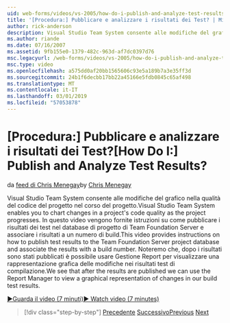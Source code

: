 ```yaml
---
uid: web-forms/videos/vs-2005/how-do-i-publish-and-analyze-test-results
title: '[Procedura:] Pubblicare e analizzare i risultati dei Test? | Microsoft Docs'
author: rick-anderson
description: Visual Studio Team System consente alle modifiche del grafico nella qualità del codice del progetto nel corso del progetto. In questo video vengono fornite istruzioni su come publ....
ms.author: riande
ms.date: 07/16/2007
ms.assetid: 9fb155e0-1379-482c-963d-af7dc0397d76
msc.legacyurl: /web-forms/videos/vs-2005/how-do-i-publish-and-analyze-test-results
msc.type: video
ms.openlocfilehash: a575dd0af20bb1565606c93e5a189b7a3e35ff3d
ms.sourcegitcommit: 24b1f6decbb17bb22a45166e5fdb0845c65af498
ms.translationtype: MT
ms.contentlocale: it-IT
ms.lasthandoff: 03/01/2019
ms.locfileid: "57053878"
---
```

<a name="how-do-i-publish-and-analyze-test-results"></a><span data-ttu-id="2d3b2-105">[Procedura:] Pubblicare e analizzare i risultati dei Test?</span><span class="sxs-lookup"><span data-stu-id="2d3b2-105">[How Do I:] Publish and Analyze Test Results?</span></span>
====================
<span data-ttu-id="2d3b2-106">da [feed di Chris Menegay](https://twitter.com/CMenegay)</span><span class="sxs-lookup"><span data-stu-id="2d3b2-106">by [Chris Menegay](https://twitter.com/CMenegay)</span></span>

<span data-ttu-id="2d3b2-107">Visual Studio Team System consente alle modifiche del grafico nella qualità del codice del progetto nel corso del progetto.</span><span class="sxs-lookup"><span data-stu-id="2d3b2-107">Visual Studio Team System enables you to chart changes in a project's code quality as the project progresses.</span></span> <span data-ttu-id="2d3b2-108">In questo video vengono fornite istruzioni su come pubblicare i risultati dei test nel database di progetto di Team Foundation Server e associare i risultati a un numero di build.</span><span class="sxs-lookup"><span data-stu-id="2d3b2-108">This video provides instructions on how to publish test results to the Team Foundation Server project database and associate the results with a build number.</span></span> <span data-ttu-id="2d3b2-109">Noteremo che, dopo i risultati sono stati pubblicati è possibile usare Gestione Report per visualizzare una rappresentazione grafica delle modifiche nei risultati test di compilazione.</span><span class="sxs-lookup"><span data-stu-id="2d3b2-109">We see that after the results are published we can use the Report Manager to view a graphical representation of changes in our build test results.</span></span>

[<span data-ttu-id="2d3b2-110">&#9654;Guarda il video (7 minuti)</span><span class="sxs-lookup"><span data-stu-id="2d3b2-110">&#9654; Watch video (7 minutes)</span></span>](https://channel9.msdn.com/Blogs/ASP-NET-Site-Videos/how-do-i-publish-and-analyze-test-results)

> [!div class="step-by-step"]
> <span data-ttu-id="2d3b2-111">[Precedente](how-do-i-use-generic-tests.md)
> [Successivo](how-do-i-discover-application-changes-prior-to-deployment.md)</span><span class="sxs-lookup"><span data-stu-id="2d3b2-111">[Previous](how-do-i-use-generic-tests.md)
[Next](how-do-i-discover-application-changes-prior-to-deployment.md)</span></span>
